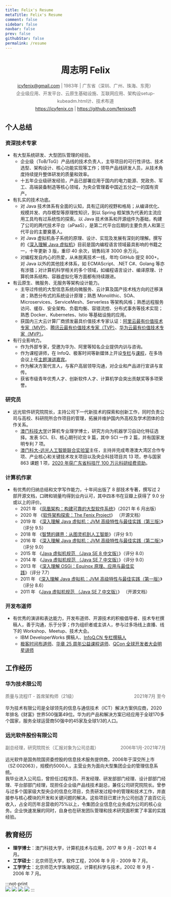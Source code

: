 ```yaml
---
title: Felix's Resume
metaTitle: Felix's Resume
comment: false
sidebar: false
navbar: false
prev: false
githubStar: false
permalink: /resume
---
```


<center style="margin-top: 0"><h1>周志明 Felix</h1></center>

<center style="line-height: 24px; color: #666; font-size: 14px; word-break: keep-all;">
<a href="icyfenix@gmail.com">icyfenix@gmail.com</a> | 1983年 | 广东省（深圳、广州、珠海、东莞）<br/>
企业级应用、开发平台、云原生基础设施、互联网应用、架构设setup-kubeadm.html计、技术布道<br/>
<a href="https://icyfenix.cn" target="_blank">https://icyfenix.cn</a> | <a href="https://github.com/fenixsoft" target="_blank">https://github.com/fenixsoft</a>
</center>

## 个人总结

### 资深技术专家

- 有大型系统研发、大型团队管理的经验。
  - 企业级（ToB/ToG）产品线的技术负责人，主导项目的可行性评估、技术选型、架构设计、核心功能实现等工作；领导产品线研发人员，从技术角度持续提升整体研发的质量和效率。
  - 十五年企业级研发经验，产品已部署应用于国内的电力能源、党政务、军工、高端装备制造等核心领域，为央企管理着中国近五分之一的国有资产。
- 有扎实的技术功底。
  - 对 Java 技术体系有全面的认知，具有辽阔的视野和格局；从编译优化、规模并发、内存模型等原理性知识，到以 Spring 框架族为代表的主流应用工具均有过系统性的探索。以 Java 技术体系和开源组件为基础，构建了公司的两代技术平台（aPaaS），是第二代平台后期的主要负责人和第三代平台的主要奠基人。
  - 对 Java 虚拟机各子系统的原理、设计、实现及发展有深刻的理解。撰写的《[深入理解 Java 虚拟机](https://book.douban.com/subject/34907497/)》目前是国内编程语言领域最具影响的书籍之一，十年更新 3 版，重印 40 余次，销售码洋 3000 余万元。
  - 对编程发自内心的热爱，从未脱离技术一线，年均 GitHub 提交 800+。对 Java 以外的其他技术体系，如 ECMAScript、.NET C#、Golang 等亦有涉猎；对计算机科学相关的多个领域，如编程语言设计、编译原理、计算机体系结构、容器虚拟化等方面都有持续跟进。
- 有云原生、微服务、无服务等架构设计能力。
  - 主导过传统的大型信息系统向微服务、云计算及国产技术栈方向的迁移演进；熟悉分布式的系统设计原理；熟悉 Monolithic、SOA、Microservices、ServiceMesh、Serverless 等架构风格；熟悉远程服务访问、缓存、安全架构、负载均衡、容错流控、分布式事务等技术实现；熟悉 Docker、Kubernetes、Istio 等基础设施的应用。
  - 获国内三大云计算厂商颁发最具价值技术专家认证：[阿里云最有价值技术专家（MVP）](https://mvp.aliyun.com/mvp/detail/487)、[腾讯云最有价值技术专家（TVP）](https://cloud.tencent.com/tvp/132)、[华为云最有价值技术专家（MVP）](https://developer.huaweicloud.com/mvp/member)。
- 有行业影响力。
  - 作为外部专家，受邀为华为、阿里等知名企业提供内训与咨询。
  - 作为课程讲师，在 InfoQ、极客时间等新媒体上开设[专栏](https://www.infoq.cn/profile/CD59DD20F93F11/publish)与[课程](https://time.geekbang.org/opencourse/intro/100064201)，在多场会议上任[主题演讲嘉宾](https://time.geekbang.org/opencourse/detail/100067401)。
  - 作为解决方案代言人，与客户高层领导沟通，对企业和产品进行宣讲与宣传。
  - 获省市级青年优秀人才、创新软件人才、计算机学会突出贡献奖等多项荣誉。

### 研究员

- 远光软件研究院院长，主持公司下一代新技术的探索和创新工作，同时负责公司与高校、科研院所合作项目的管理，拓展并维护国内外高校及学术团体的合作关系。
  - [澳门科技大学](https://www.must.edu.mo/)计算机专业理学博士，研究方向为机器学习自动化特征选择。发表 SCI、EI、核心期刊论文 9 篇，其中 SCI 一作 2 篇，并有国家发明专利 7 项。
  - [澳门科大-远光人工智能联合实验室](https://www.must.edu.mo/cn/fi/labs/research/ygsoft)主任，主持并完成粤港澳大湾区合作专项、产业核心和关键技术攻关项目以及央企科技项目共 13 项，参与国家 863 课题 1 项，[2020 年获广东省科技厅 100 万元科研经费资助](http://gdstc.gd.gov.cn/zwgk_n/tzgg/content/post_3094436.html)。

### 计算机作家

- 有优秀的归纳总结和文字写作能力，十年间出版了 8 部技术专著，撰写过 2 部开源文档，口碑和销量均得到业内认可，其中四本书在豆瓣上获得了 9.0 分或以上的评价。
  - 2021 年 《[凤凰架构：构建可靠的大型软件系统](https://icyfenix.cn/introduction/about-book.html)》（2021 年 6 月出版）
  - 2020 年 《[软件架构探索：The Fenix Project](https://icyfenix.cn/)》 （开源文档）
  - 2019 年 《[深入理解 Java 虚拟机：JVM 高级特性与最佳实践（第三版）](https://book.douban.com/subject/34907497/)》（评分 9.5）
  - 2018 年 《[智慧的疆界：从图灵机到人工智能](https://book.douban.com/subject/30379536/)》（评分 9.1）
  - 2016 年 《[深入理解 Java 虚拟机：JVM 高级特性与最佳实践（第二版）](https://book.douban.com/subject/24722612/)》（评分 9.0）
  - 2015 年 《[Java 虚拟机规范 （Java SE 8 中文版）](https://book.douban.com/subject/26418340/)》（评分 8.0）
  - 2014 年 《[Java 虚拟机规范 （Java SE 7 中文版）](https://book.douban.com/subject/25792515/)》（评分 9.0）
  - 2013 年 《[深入理解 OSGi：Equinox 原理、应用与最佳实践](https://book.douban.com/subject/21324330/)》（评分 7.7）
  - 2011 年 《[深入理解 Java 虚拟机：JVM 高级特性与最佳实践（第一版）](https://book.douban.com/subject/6522893/)》（评分 8.6）
  - 2011 年 《[Java 虚拟机规范 （Java SE 7 中文版）](https://www.iteye.com/topic/1117824)》 （开源文档）

### 开发布道师

- 有优秀的演讲和表达能力，开发布道师、开源技术的积极倡导者、技术专栏撰稿人，善于沟通，乐于分享；作为组织者或主讲人，参与过多场线上直播、线下的 Workshop、Meetup、技术大会。
  - IBM DeveloperWorks 撰稿人、[InfoQ.CN 专栏撰稿人](https://www.infoq.cn/profile/CD59DD20F93F11/publish)
  - [极客时间布道师](https://time.geekbang.org/opencourse/intro/100064201)、[华章 25 周年公益课程讲师](https://xie.infoq.cn/article/36ec9efa0697377af0d043b1e)、[QCon 全球开发者大会明星讲师](https://qcon.infoq.cn/2020/shenzhen/)

## 工作经历

### 华为技术限公司

<p style="display:block; height: 24px; line-height: 24px; color: #666; font-size: 14px;">
<span style="float:right">2021年7月  至今</span>
<span style="float:left">质量与流程IT - 首席架构师（21级）</span>
</p>
<p style="clear: both;">
华为技术有限公司是全球领先的信息与通信技术（ICT）解决方案供应商，2020年排名《财富》世界500强第49位。华为的产品和解决方案已经应用于全球170多个国家，服务全球运营商50强中的45家及全球1/3的人口。
</p>

### 远光软件股份有限公司

<p style="display:block; height: 24px; line-height: 24px; color: #666; font-size: 14px;">
<span style="float:right">2006年1月-2021年7月</span>
<span style="float:left">副总经理，研究院院长（汇报对象为公司总裁）</span>
</p>
<p style="clear: both;">
远光软件是国务院国资委控股的信息技术服务提供商，2006年于深交所上市（SZ:002063），规模约5000人，主营业务为面向大型集团企业的管理信息系统。<br/>我毕业进入公司后，曾担任过程序员、开发经理、研发部部门经理、设计部部门经理、平台部部门经理，现担任企业级产品线技术副总，兼任公司研究院院长。曾参与过多个国家级大型央企的信息化项目，负责研发过程中的管理和技术工作，并直接参与核心模块的开发和关键问题的解决。这些项目已累计为公司创造了逾百亿元收入，占全司历年总营收的75%以上，令集团企业信息化业务成为公司的核心业务。企业快速发展的同时，自身也在研发团队管理和技术研究面积累了丰富的实践经验。
</p>

## 教育经历

- **理学博士**：澳门科技大学，计算机技术与应用，2017 年 9 月 - 2021 年 4 月。
- **工学硕士**：北京师范大学，软件工程，2006 年 9 月 - 2009 年 7 月。
- **工学学士**：北京师范大学珠海校区，计算机科学与技术，2002 年 9 月 - 2006 年 7 月。

:::not-print
<br/>
<swiper :autoPlay='false'  :showIndicator='true' >
<slide><img src="../images/icyfenix3.jpg" /></slide>
<slide><img src="../images/icyfenix.jpg" /></slide>
<slide><img src="../images/icyfenix2.jpg" /></slide>
<slide><img src="../images/icyfenix4.jpg" /></slide>
</swiper>
:::
